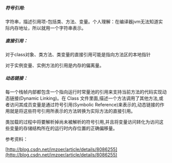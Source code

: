 ##### 符号引用:

字符串，描述引用项-包括类、方法、变量。个人理解：在编译器jvm无法知道实际内存地址，所以就用一个字符串表示。

##### 直接引用：

对于class对象、类方法、类变量的直接引用可能是指向方法区的本地指针

对于实例变量、实例方法的引用是内存的偏离量。

##### 动态链接：

每一个栈帧内部都包含一个指向运行时常量池的引用来支持当前方法的代码实现动态链接\(Dynamic Linking\)。在 Class 文件里面,描述一个方法调用了其他方法,或者访问其成员变量是通过符号引用\(Symbolic Reference\)来表示的,动态链接的作用就是将这些符号引用所表示的方法转换为实际方法的直接引用。

类加载的过程中将要解析掉尚未被解析的符号引用,并且将变量访问转化为访问这些变量的存储结构所在的运行时内存位置的正确偏移量。

参考资料：

[http://blog.csdn.net/imzoer/article/details/8086255](http://blog.csdn.net/imzoer/article/details/8086255)

